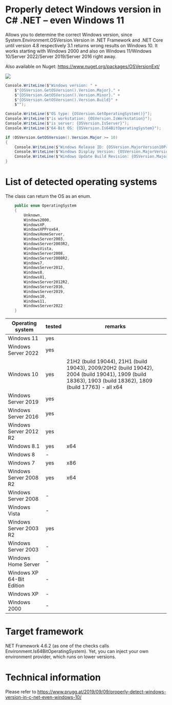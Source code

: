 # Properly detect Windows version in C# .NET – even Windows 11
Allows you to determine the correct Windows version, since System.Environment.OSVersion.Version in .NET Framework and .NET Core until version 4.8 respectively 3.1 returns wrong results on Windows 10. It works starting with Windows 2000 and also on Windows 11/Windows 10/Server 2022/Server 2019/Server 2016 right away.

Also available on Nuget: https://www.nuget.org/packages/OSVersionExt/

<img src="images/windows10-version-demo.png">


```csharp
Console.WriteLine($"Windows version: " +
    $"{OSVersion.GetOSVersion().Version.Major}." +
    $"{OSVersion.GetOSVersion().Version.Minor}." +
    $"{OSVersion.GetOSVersion().Version.Build}" +
    $"");

Console.WriteLine($"OS type: {OSVersion.GetOperatingSystem()}");
Console.WriteLine($"is workstation: {OSVersion.IsWorkstation}");
Console.WriteLine($"is server: {OSVersion.IsServer}");
Console.WriteLine($"64-Bit OS: {OSVersion.Is64BitOperatingSystem}");

if (OSVersion.GetOSVersion().Version.Major >= 10)
{
    Console.WriteLine($"Windows Release ID: {OSVersion.MajorVersion10Properties().ReleaseId ?? "(Unable to detect)"}");
    Console.WriteLine($"Windows Display Version: {OSVersion.MajorVersion10Properties().DisplayVersion ?? "(Unable to detect)"}");
    Console.WriteLine($"Windows Update Build Revision: {OSVersion.MajorVersion10Properties().UBR ?? "(Unable to detect)"}");
}
```



# List of detected operating systems

The class can return the OS as an enum. 

```csharp
    public enum OperatingSystem
    {
        Unknown,
        Windows2000,
        WindowsXP,
        WindowsXPProx64,
        WindowsHomeServer,
        WindowsServer2003,
        WindowsServer2003R2, 
        WindowsVista,
        WindowsServer2008,
        WindowsServer2008R2,
        Windows7,
        WindowsServer2012,
        Windows8,
        Windows81,
        WindowsServer2012R2,
        WindowsServer2016,
        WindowsServer2019,
        Windows10,
        Windows11,
        WindowsServer2022
    }
```

| Operating system  | tested | remarks |
| ------------- | ------------- | -------------  |
| Windows 11  | yes  |   |
| Windows Server 2022  | yes  |   |
| Windows 10  | yes  | 21H2 (build 19044), 21H1 (build 19043), 2009/20H2 (build 19042), 2004 (build 19041), 1909 (build 18363), 1903 (build 18362), 1809 (build 17763) - all x64  |
| Windows Server 2019  | yes  |   |
| Windows Server 2016  | yes  |   |
| Windows Server 2012 R2  | yes  |   |
| Windows 8.1  | yes  | x64  |
| Windows 8  | -  |   |
| Windows 7  | yes  | x86  |
| Windows Server 2008 R2  | yes  | x64  |
| Windows Server 2008  | -  |   |
| Windows Vista  | -  |   |
| Windows Server 2003 R2  | yes  |   |
| Windows Server 2003  | -  |   |
| Windows Home Server  | -  |   |
| Windows XP 64-Bit Edition  | -  |   |
| Windows XP  | -  |   |
| Windows 2000  | -  |   |


# Target framework
NET Framework 4.6.2 (as one of the checks calls Environment.Is64BitOperatingSystem). Yet, you can inject your own environment provider, which runs on lower versions.

# Technical information
Please refer to https://www.prugg.at/2019/09/09/properly-detect-windows-version-in-c-net-even-windows-10/
